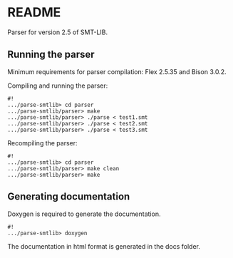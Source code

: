 # README #

Parser for version 2.5 of SMT-LIB.

## Running the parser ##
Minimum requirements for parser compilation: Flex 2.5.35 and Bison 3.0.2.

Compiling and running the parser:
```
#!
.../parse-smtlib> cd parser
.../parse-smtlib/parser> make
.../parse-smtlib/parser> ./parse < test1.smt
.../parse-smtlib/parser> ./parse < test2.smt
.../parse-smtlib/parser> ./parse < test3.smt
```

Recompiling the parser:
```
#!
.../parse-smtlib> cd parser
.../parse-smtlib/parser> make clean
.../parse-smtlib/parser> make
```

## Generating documentation ##
Doxygen is required to generate the documentation.
```
#!
.../parse-smtlib> doxygen
```
The documentation in html format is generated in the docs folder.